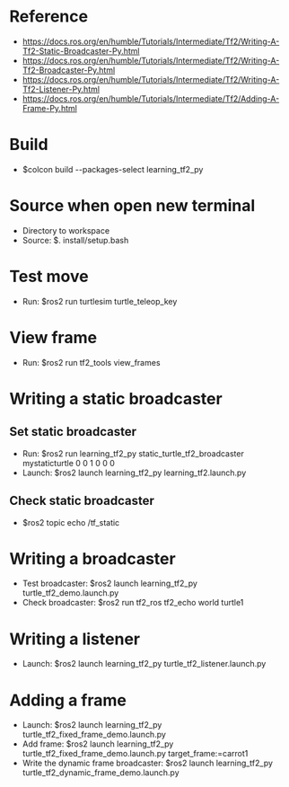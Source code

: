 # Reference
- https://docs.ros.org/en/humble/Tutorials/Intermediate/Tf2/Writing-A-Tf2-Static-Broadcaster-Py.html
- https://docs.ros.org/en/humble/Tutorials/Intermediate/Tf2/Writing-A-Tf2-Broadcaster-Py.html
- https://docs.ros.org/en/humble/Tutorials/Intermediate/Tf2/Writing-A-Tf2-Listener-Py.html
- https://docs.ros.org/en/humble/Tutorials/Intermediate/Tf2/Adding-A-Frame-Py.html

# Build
- $colcon build --packages-select learning_tf2_py

# Source when open new terminal
- Directory to workspace
- Source: $. install/setup.bash

# Test move
- Run: $ros2 run turtlesim turtle_teleop_key

# View frame
- Run: $ros2 run tf2_tools view_frames

# Writing a static broadcaster
## Set static broadcaster
- Run: $ros2 run learning_tf2_py static_turtle_tf2_broadcaster mystaticturtle 0 0 1 0 0 0
- Launch: $ros2 launch learning_tf2_py learning_tf2.launch.py
## Check static broadcaster
- $ros2 topic echo /tf_static

# Writing a broadcaster
- Test broadcaster: $ros2 launch learning_tf2_py turtle_tf2_demo.launch.py
- Check broadcaster: $ros2 run tf2_ros tf2_echo world turtle1

# Writing a listener
- Launch: $ros2 launch learning_tf2_py turtle_tf2_listener.launch.py

# Adding a frame
- Launch: $ros2 launch learning_tf2_py turtle_tf2_fixed_frame_demo.launch.py
- Add frame: $ros2 launch learning_tf2_py turtle_tf2_fixed_frame_demo.launch.py target_frame:=carrot1
- Write the dynamic frame broadcaster: $ros2 launch learning_tf2_py turtle_tf2_dynamic_frame_demo.launch.py
